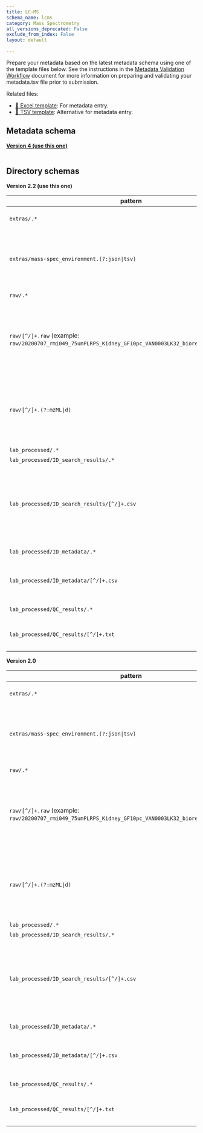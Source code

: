 ```yaml
---
title: LC-MS
schema_name: lcms
category: Mass Spectrometry
all_versions_deprecated: False
exclude_from_index: False
layout: default

---
```

Prepare your metadata based on the latest metadata schema using one of the template files below. See the instructions in the [Metadata Validation Workflow](https://docs.google.com/document/d/1lfgiDGbyO4K4Hz1FMsJjmJd9RdwjShtJqFYNwKpbcZY) document for more information on preparing and validating your metadata.tsv file prior to submission.

Related files:


- [📝 Excel template](https://raw.githubusercontent.com/hubmapconsortium/dataset-metadata-spreadsheet/main/lcms/latest/lcms.xlsx): For metadata entry.
- [📝 TSV template](https://raw.githubusercontent.com/hubmapconsortium/dataset-metadata-spreadsheet/main/lcms/latest/lcms.tsv): Alternative for metadata entry.




## Metadata schema


<summary><a href="https://openview.metadatacenter.org/templates/https:%2F%2Frepo.metadatacenter.org%2Ftemplates%2Fef090376-4e19-43cb-92c1-91a1d758ee6e"><b>Version 4 (use this one)</b></a></summary>



<br>

## Directory schemas
<summary><b>Version 2.2 (use this one)</b></summary>

| pattern | required? | description |
| --- | --- | --- |
| <code>extras\/.*</code> | ✓ | Folder for general lab-specific files related to the dataset. |
| <code>extras\/mass-spec_environment\.(?:json&#124;tsv)</code> |  | JSON or TSV file containing the machine parameters/settings. This is akin to the microscope_environment.json file that's used to describe the imaging equipment. |
| <code>raw\/.*</code> | ✓ | Raw data files for the experiment. |
| <code>raw\/[^\/]+\.raw</code> (example: <code>raw/20200707_rmi049_75umPLRPS_Kidney_GF10pc_VAN0003LK32_biorep05_techrep02.raw</code>) | ✓ | Raw mass spectrometry data from an assay of LC-MS, MS, LC-MS Bottom-Up, MS Bottom-Up, LC-MS Top-Down, or MS Top-Down that describes an analyte class of protein, metabolites, lipids, peptides, phosphopeptides, or glycans. |
| <code>raw\/[^\/]+\.(?:mzML&#124;d)</code> | ✓ | Raw mass spectrometry data from an assay of LC-MS, MS, LC-MS Bottom-Up, MS Bottom-Up, LC-MS Top-Down, or MS Top-Down that describes an analyte class of protein, metabolites, lipids, peptides, phosphopeptides, or glycans. |
| <code>lab_processed\/.*</code> |  | Lab processed files |
| <code>lab_processed\/ID_search_results\/.*</code> |  | Identification results. |
| <code>lab_processed\/ID_search_results\/[^\/]+\.csv</code> |  | Annotated data describing (qualitative or quantitative) the proteins, metabolites, lipids, peptides, phosphopeptides, or glycans identified from the corresponding raw data. In the case of MS1 this file should include a list of features. |
| <code>lab_processed\/ID_metadata\/.*</code> |  | Identification search parameters/metadata. |
| <code>lab_processed\/ID_metadata\/[^\/]+\.csv</code> |  | Software settings used during the analyte identification process (e.g., from MaxQuant or Proteome Discoverer). |
| <code>lab_processed\/QC_results\/.*</code> |  | Output file resulting from QC analysis. |
| <code>lab_processed\/QC_results\/[^\/]+\.txt</code> |  | A list of metrics with the score of the current dataset that shows the quality of data collection. |

<summary><b>Version 2.0</b></summary>

| pattern | required? | description |
| --- | --- | --- |
| <code>extras\/.*</code> | ✓ | Folder for general lab-specific files related to the dataset. |
| <code>extras\/mass-spec_environment\.(?:json&#124;tsv)</code> |  | JSON or TSV file containing the machine parameters/settings. This is akin to the microscope_environment.json file that's used to describe the imaging equipment. |
| <code>raw\/.*</code> | ✓ | Raw data files for the experiment. |
| <code>raw\/[^\/]+\.raw</code> (example: <code>raw/20200707_rmi049_75umPLRPS_Kidney_GF10pc_VAN0003LK32_biorep05_techrep02.raw</code>) | ✓ | Raw mass spectrometry data from an assay of LC-MS, MS, LC-MS Bottom-Up, MS Bottom-Up, LC-MS Top-Down, or MS Top-Down that describes an analyte class of protein, metabolites, lipids, peptides, phosphopeptides, or glycans. |
| <code>raw\/[^\/]+\.(?:mzML&#124;d)</code> | ✓ | Raw mass spectrometry data from an assay of LC-MS, MS, LC-MS Bottom-Up, MS Bottom-Up, LC-MS Top-Down, or MS Top-Down that describes an analyte class of protein, metabolites, lipids, peptides, phosphopeptides, or glycans. |
| <code>lab_processed\/.*</code> | ✓ | Lab processed files |
| <code>lab_processed\/ID_search_results\/.*</code> | ✓ | Identification results. |
| <code>lab_processed\/ID_search_results\/[^\/]+\.csv</code> | ✓ | Annotated data describing (qualitative or quantitative) the proteins, metabolites, lipids, peptides, phosphopeptides, or glycans identified from the corresponding raw data. In the case of MS1 this file should include a list of features. |
| <code>lab_processed\/ID_metadata\/.*</code> | ✓ | Identification search parameters/metadata. |
| <code>lab_processed\/ID_metadata\/[^\/]+\.csv</code> | ✓ | Software settings used during the analyte identification process (e.g., from MaxQuant or Proteome Discoverer). |
| <code>lab_processed\/QC_results\/.*</code> |  | Output file resulting from QC analysis. |
| <code>lab_processed\/QC_results\/[^\/]+\.txt</code> |  | A list of metrics with the score of the current dataset that shows the quality of data collection. |


